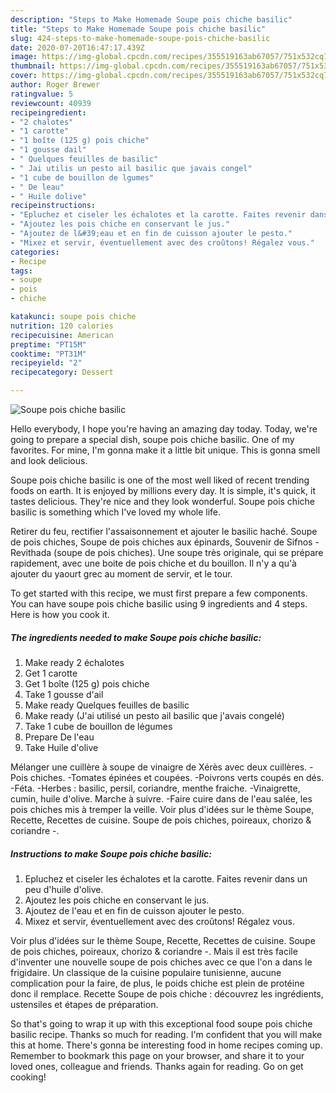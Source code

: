 ```yaml
---
description: "Steps to Make Homemade Soupe pois chiche basilic"
title: "Steps to Make Homemade Soupe pois chiche basilic"
slug: 424-steps-to-make-homemade-soupe-pois-chiche-basilic
date: 2020-07-20T16:47:17.439Z
image: https://img-global.cpcdn.com/recipes/355519163ab67057/751x532cq70/soupe-pois-chiche-basilic-photo-principale-de-la-recette.jpg
thumbnail: https://img-global.cpcdn.com/recipes/355519163ab67057/751x532cq70/soupe-pois-chiche-basilic-photo-principale-de-la-recette.jpg
cover: https://img-global.cpcdn.com/recipes/355519163ab67057/751x532cq70/soupe-pois-chiche-basilic-photo-principale-de-la-recette.jpg
author: Roger Brewer
ratingvalue: 5
reviewcount: 40939
recipeingredient:
- "2 chalotes"
- "1 carotte"
- "1 boîte (125 g) pois chiche"
- "1 gousse dail"
- " Quelques feuilles de basilic"
- " Jai utilis un pesto ail basilic que javais congel"
- "1 cube de bouillon de lgumes"
- " De leau"
- " Huile dolive"
recipeinstructions:
- "Epluchez et ciseler les échalotes et la carotte. Faites revenir dans un peu d&#39;huile d&#39;olive."
- "Ajoutez les pois chiche en conservant le jus."
- "Ajoutez de l&#39;eau et en fin de cuisson ajouter le pesto."
- "Mixez et servir, éventuellement avec des croûtons! Régalez vous."
categories:
- Recipe
tags:
- soupe
- pois
- chiche

katakunci: soupe pois chiche 
nutrition: 120 calories
recipecuisine: American
preptime: "PT15M"
cooktime: "PT31M"
recipeyield: "2"
recipecategory: Dessert

---
```



![Soupe pois chiche basilic](https://img-global.cpcdn.com/recipes/355519163ab67057/751x532cq70/soupe-pois-chiche-basilic-photo-principale-de-la-recette.jpg)

Hello everybody, I hope you're having an amazing day today. Today, we're going to prepare a special dish, soupe pois chiche basilic. One of my favorites. For mine, I'm gonna make it a little bit unique. This is gonna smell and look delicious.

Soupe pois chiche basilic is one of the most well liked of recent trending foods on earth. It is enjoyed by millions every day. It is simple, it's quick, it tastes delicious. They're nice and they look wonderful. Soupe pois chiche basilic is something which I've loved my whole life.

Retirer du feu, rectifier l&#39;assaisonnement et ajouter le basilic haché. Soupe de pois chiches, Soupe de pois chiches aux épinards, Souvenir de Sifnos - Revithada (soupe de pois chiches). Une soupe très originale, qui se prépare rapidement, avec une boite de pois chiche et du bouillon. Il n&#39;y a qu&#39;à ajouter du yaourt grec au moment de servir, et le tour.


To get started with this recipe, we must first prepare a few components. You can have soupe pois chiche basilic using 9 ingredients and 4 steps. Here is how you cook it.

<!--inarticleads1-->

##### The ingredients needed to make Soupe pois chiche basilic:

1. Make ready 2 échalotes
1. Get 1 carotte
1. Get 1 boîte (125 g) pois chiche
1. Take 1 gousse d&#39;ail
1. Make ready  Quelques feuilles de basilic
1. Make ready  (J&#39;ai utilisé un pesto ail basilic que j&#39;avais congelé)
1. Take 1 cube de bouillon de légumes
1. Prepare  De l&#39;eau
1. Take  Huile d&#39;olive


Mélanger une cuillère à soupe de vinaigre de Xérès avec deux cuillères. -Pois chiches. -Tomates épinées et coupées. -Poivrons verts coupés en dés. -Féta. -Herbes : basilic, persil, coriandre, menthe fraiche. -Vinaigrette, cumin, huile d&#39;olive. Marche à suivre. -Faire cuire dans de l&#39;eau salée, les pois chiches mis à tremper la veille. Voir plus d&#39;idées sur le thème Soupe, Recette, Recettes de cuisine. Soupe de pois chiches, poireaux, chorizo &amp; coriandre -. 

<!--inarticleads2-->

##### Instructions to make Soupe pois chiche basilic:

1. Epluchez et ciseler les échalotes et la carotte. Faites revenir dans un peu d&#39;huile d&#39;olive.
1. Ajoutez les pois chiche en conservant le jus.
1. Ajoutez de l&#39;eau et en fin de cuisson ajouter le pesto.
1. Mixez et servir, éventuellement avec des croûtons! Régalez vous.


Voir plus d&#39;idées sur le thème Soupe, Recette, Recettes de cuisine. Soupe de pois chiches, poireaux, chorizo &amp; coriandre -. Mais il est très facile d&#39;inventer une nouvelle soupe de pois chiches avec ce que l&#39;on a dans le frigidaire. Un classique de la cuisine populaire tunisienne, aucune complication pour la faire, de plus, le poids chiche est plein de protéine donc il remplace. Recette Soupe de pois chiche : découvrez les ingrédients, ustensiles et étapes de préparation. 

So that's going to wrap it up with this exceptional food soupe pois chiche basilic recipe. Thanks so much for reading. I'm confident that you will make this at home. There's gonna be interesting food in home recipes coming up. Remember to bookmark this page on your browser, and share it to your loved ones, colleague and friends. Thanks again for reading. Go on get cooking!
